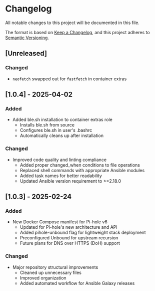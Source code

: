# Changelog

All notable changes to this project will be documented in this file.

The format is based on [Keep a Changelog](https://keepachangelog.com/en/1.0.0/),
and this project adheres to [Semantic Versioning](https://semver.org/spec/v2.0.0.html).

## [Unreleased]

### Changed
- `neofetch` swapped out for `fastfetch` in container extras

## [1.0.4] - 2025-04-02

### Added
- Added ble.sh installation to container extras role
  - Installs ble.sh from source
  - Configures ble.sh in user's .bashrc
  - Automatically cleans up after installation

### Changed
- Improved code quality and linting compliance
  - Added proper changed_when conditions to file operations
  - Replaced shell commands with appropriate Ansible modules
  - Added task names for better readability
  - Updated Ansible version requirement to >=2.18.0

## [1.0.3] - 2025-02-24

### Added
- New Docker Compose manifest for Pi-hole v6
  - Updated for Pi-hole's new architecture and API
  - Added pihole-unbound flag for lightweight stack deployment
  - Preconfigured Unbound for upstream recursion
  - Future plans for DNS over HTTPS (DoH) support

### Changed
- Major repository structural improvements
  - Cleaned up unnecessary files
  - Improved organization
  - Added automated workflow for Ansible Galaxy releases 